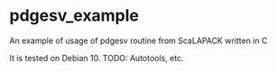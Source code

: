 # pdgesv_example
An example of usage of pdgesv routine from ScaLAPACK written in C

It is tested on Debian 10. TODO: Autotools, etc.
